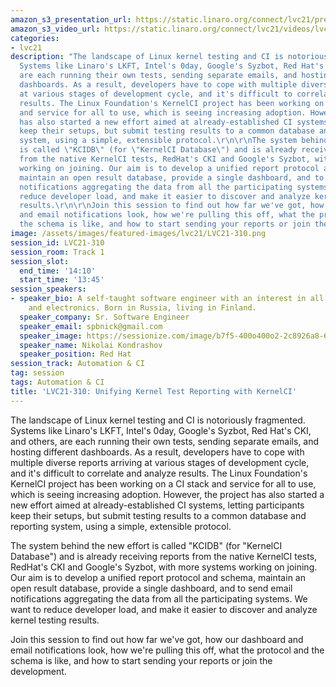 ```yaml
---
amazon_s3_presentation_url: https://static.linaro.org/connect/lvc21/presentations/lvc21-310.pdf
amazon_s3_video_url: https://static.linaro.org/connect/lvc21/videos/lvc21-310.mp4
categories:
- lvc21
description: "The landscape of Linux kernel testing and CI is notoriously fragmented.
  Systems like Linaro's LKFT, Intel's 0day, Google's Syzbot, Red Hat's CKI, and others,
  are each running their own tests, sending separate emails, and hosting different
  dashboards. As a result, developers have to cope with multiple diverse reports arriving
  at various stages of development cycle, and it's difficult to correlate and analyze
  results. The Linux Foundation's KernelCI project has been working on a CI stack
  and service for all to use, which is seeing increasing adoption. However, the project
  has also started a new effort aimed at already-established CI systems, letting participants
  keep their setups, but submit testing results to a common database and reporting
  system, using a simple, extensible protocol.\r\n\r\nThe system behind the new effort
  is called \"KCIDB\" (for \"KernelCI Database\") and is already receiving reports
  from the native KernelCI tests, RedHat's CKI and Google's Syzbot, with more systems
  working on joining. Our aim is to develop a unified report protocol and schema,
  maintain an open result database, provide a single dashboard, and to send email
  notifications aggregating the data from all the participating systems. We want to
  reduce developer load, and make it easier to discover and analyze kernel testing
  results.\r\n\r\nJoin this session to find out how far we've got, how our dashboard
  and email notifications look, how we're pulling this off, what the protocol and
  the schema is like, and how to start sending your reports or join the development."
image: /assets/images/featured-images/lvc21/LVC21-310.png
session_id: LVC21-310
session_room: Track 1
session_slot:
  end_time: '14:10'
  start_time: '13:45'
session_speakers:
- speaker_bio: A self-taught software engineer with an interest in all things embedded
    and electronics. Born in Russia, living in Finland.
  speaker_company: Sr. Software Engineer
  speaker_email: spbnick@gmail.com
  speaker_image: https://sessionize.com/image/b7f5-400o400o2-2c8926a8-657b-4d24-b36e-db91ce3f6d17.jpg
  speaker_name: Nikolai Kondrashov
  speaker_position: Red Hat
session_track: Automation & CI
tag: session
tags: Automation & CI
title: 'LVC21-310: Unifying Kernel Test Reporting with KernelCI'
---
```


The landscape of Linux kernel testing and CI is notoriously fragmented. Systems like Linaro's LKFT, Intel's 0day, Google's Syzbot, Red Hat's CKI, and others, are each running their own tests, sending separate emails, and hosting different dashboards. As a result, developers have to cope with multiple diverse reports arriving at various stages of development cycle, and it's difficult to correlate and analyze results. The Linux Foundation's KernelCI project has been working on a CI stack and service for all to use, which is seeing increasing adoption. However, the project has also started a new effort aimed at already-established CI systems, letting participants keep their setups, but submit testing results to a common database and reporting system, using a simple, extensible protocol.

The system behind the new effort is called "KCIDB" (for "KernelCI Database") and is already receiving reports from the native KernelCI tests, RedHat's CKI and Google's Syzbot, with more systems working on joining. Our aim is to develop a unified report protocol and schema, maintain an open result database, provide a single dashboard, and to send email notifications aggregating the data from all the participating systems. We want to reduce developer load, and make it easier to discover and analyze kernel testing results.

Join this session to find out how far we've got, how our dashboard and email notifications look, how we're pulling this off, what the protocol and the schema is like, and how to start sending your reports or join the development.